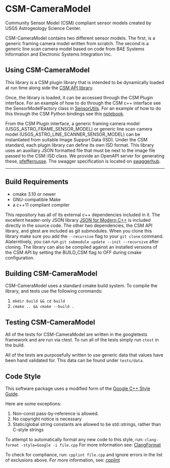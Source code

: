# CSM-CameraModel

Community Sensor Model (CSM) compliant sensor models created by USGS Astrogeology
Science Center.

CSM-CameraModel contains two different sensor models. The first, is a generic
framing camera model written from scratch. The second is a generic line scan
camera model based on code from BAE Systems Information and Electronic Systems
Integration Inc.

## Using CSM-CameraModel

This library is a CSM plugin library that is intended to be dynamically loaded
at run time along side the
[CSM API library](https://github.com/USGS-Astrogeology/csm).

Once, the library is loaded, it can be accessed through the CSM Plugin interface.
For an example of how to do through the CSM c++ interface see the SensorModelFactory
class in [SensorUtils](https://github.com/USGS-Astrogeology/SensorUtils).
For an example of how to do this through the CSM Python bindings see this
[notebook](http://nbviewer.jupyter.org/gist/thareUSGS/4c0eb72799edc33ff4816b2587027148).

From the CSM Plugin interface, a generic framing camera model
(USGS_ASTRO_FRAME_SENSOR_MODEL) or generic line scan camera model
(USGS_ASTRO_LINE_SCANNER_SENSOR_MODEL) can be instantiated from suitable Image
Support Data (ISD). Under the CSM standard, each plugin library can define its
own ISD format. This library uses an auxiliary JSON formatted file that must be
next to the image file passed to the CSM::ISD class. We provide an OpenAPI
server for generating these,
[pfeffernusse](https://github.com/USGS-Astrogeology/pfeffernusse). The swagger
specification is located on
[swaggerhub](https://app.swaggerhub.com/apis/USGS-Astro/pfeffernusse2/0.1.4-oas3).

---

## Build Requirements

* cmake 3.10 or newer
* GNU-compatible Make
* a c++11 compliant compiler

This repository has all of its external c++ dependencies included in it. The
excellent header-only JSON library
[JSON for Modern C++](https://github.com/nlohmann/json) is included directly in
the source code. The other two dependencies, the CSM API library, and gtest
are included as git submodules. When you clone this library make sure you add
the `--recursive` flag to your `git clone` command. Alaterntively, you can run
`git submodule update --init --recursive` after cloning. The library can also be
compiled against an installed versions of the CSM API by setting the BUILD_CSM
flag to OFF during cmake configuration.

## Building CSM-CameraModel

CSM-CameraModel uses a standard cmake build system. To compile the library, and
tests use the following commands:

1. `mkdir build && cd build`
2. `cmake .. && cmake --build .`

## Testing CSM-CameraModel

All of the tests for CSM-CameraModel are written in the googletests framework
and are run via ctest. To run all of the tests simply run `ctest` in the build.

All of the tests are purposefully written to use generic data that values have
been hand validated for. This data can be found under `tests/data`.

## Code Style

This software package uses a modified form of the 
[Google C++ Style Guide](https://google.github.io/styleguide/cppguide.html). 

Here are some exceptions:

1. Non-const pass-by-reference is allowed.
2. No copyright notice is necessary
3. Static/global string constants are allowed to be std::strings, rather than C-style strings

To attempt to automatically format any new code to this style, run:
`clang-format -style=Google -i file.cpp`
For more information see: [ClangFormat](https://clang.llvm.org/docs/ClangFormat.html)

To check for compliance, run: `cpplint file.cpp` and ignore errors in the list of exclusions above.
For more information, see: [cpplint](https://github.com/cpplint/cpplint)
